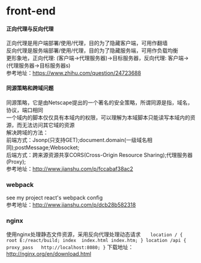 # front-end

#### 正向代理与反向代理
正向代理是用户端部署/使用/代理，目的为了隐藏客户端，可用作翻墙  
反向代理是服务端部署/使用/代理，目的为了隐藏服务端，可用作负载均衡  
更形象地，正向代理: (客户端->代理服务器)->目标服务器，反向代理: 客户端->(代理服务器->目标服务器s)  
参考地址：https://www.zhihu.com/question/24723688

#### 同源策略和跨域问题
同源策略，它是由Netscape提出的一个著名的安全策略，所谓同源是指，域名，协议，端口相同  
一个域内的脚本仅仅具有本域内的权限，可以理解为本域脚本只能读写本域内的资源，而无法访问其它域的资源  
解决跨域的方法：  
前端方式：Jsonp(只支持GET);document.domain(一级域名相同);postMessage;Websocket;  
后端方式：跨来源资源共享CORS(Cross-Origin Resource Sharing);代理服务器(Proxy);  
参考地址：http://www.jianshu.com/p/fccabaf38ac2

### webpack
see my project react's webpack config  
参考地址：http://www.jianshu.com/p/dcb28b582318

### nginx
使用nginx处理静态文件资源，采用反向代理处理动态请求  
`  
location / {
   root E:/react/build;
   index  index.html index.htm;
}
location /api {
   proxy_pass   http://localhost:8080;
}
 `
下载地址：http://nginx.org/en/download.html
